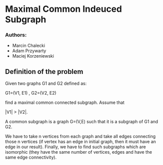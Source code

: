 # Maximal Common Indeuced Subgraph
### Authors:
- Marcin Chalecki
- Adam Przywarty
- Maciej Korzeniewski

## Definition of the problem
Given two graphs G1 and G2 defined as: 

G1=(V1, E1) , G2=(V2, E2)   

find a maximal common connected subgraph.
Assume that

|V1| > |V2|.

A common subgraph is a graph G=(V,E) such that it is a subgraph of G1 and G2.

We have to take n vertices from each graph and take all edges connecting those n vertices (if vertex has an edge in initial graph, then it must have an edge in our result). Finally, we have to find such subgraphs which are isomorphic (they have the same number of vertices, edges and have the same edge connectivity).
